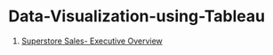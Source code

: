 # Data-Visualization-using-Tableau

1. [Superstore Sales- Executive Overview](https://public.tableau.com/shared/WHTM4YZW4?:display_count=n&:origin=viz_share_link)

